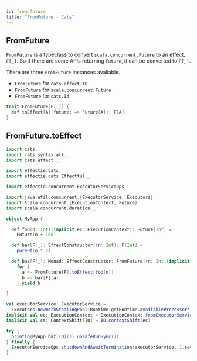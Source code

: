 ```yaml
---
id: from-future
title: "FromFuture - Cats"
---
```

## FromFuture

`FromFuture` is a typeclass to convert `scala.concurrent.Future` to an effect, `F[_]`. So if there are some APIs returning `Future`, it can be converted to `F[_]`.

There are three `FromFuture` instances available.
* `FromFuture` for `cats.effect.IO`
* `FromFuture` for `scala.concurrent.Future`
* `FromFuture` for `cats.Id`
```scala
trait FromFuture[F[_]] {
  def toEffect[A](future: => Future[A]): F[A]
}
```


## FromFuture.toEffect

```scala mdoc:reset-object
import cats._
import cats.syntax.all._
import cats.effect._

import effectie.cats._
import effectie.cats.Effectful._

import effectie.concurrent.ExecutorServiceOps

import java.util.concurrent.{ExecutorService, Executors}
import scala.concurrent.{ExecutionContext, Future}
import scala.concurrent.duration._

object MyApp {

  def foo(n: Int)(implicit ec: ExecutionContext): Future[Int] =
    Future(n + 100)

  def bar[F[_]: EffectConstructor](n: Int): F[Int] =
    pureOf(n * 2)

  def baz[F[_]: Monad: EffectConstructor: FromFuture](n: Int)(implicit ec: ExecutionContext): F[Int] =
    for {
      a <- FromFuture[F].toEffect(foo(n))
      b <- bar[F](a)
    } yield b

}

val executorService: ExecutorService =
  Executors.newWorkStealingPool(Runtime.getRuntime.availableProcessors() >> 1)
implicit val ec: ExecutionContext = ExecutionContext.fromExecutorService(executorService)
implicit val cs: ContextShift[IO] = IO.contextShift(ec)

try { 
  println(MyApp.baz[IO](1).unsafeRunSync())
} finally {
  ExecutorServiceOps.shutdownAndAwaitTermination(executorService, 1.second)
}
```
